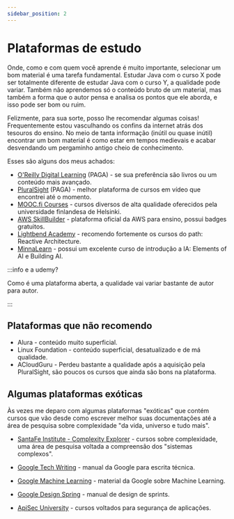 ```yaml
---
sidebar_position: 2
---
```


# Plataformas de estudo

Onde, como e com quem você aprende é muito importante, selecionar um bom material é uma tarefa fundamental. 
Estudar Java com o curso X pode ser totalmente diferente de estudar Java com o curso Y, a qualidade pode variar. 
Também não aprendemos só o conteúdo bruto de um material, mas também a forma que o autor pensa e analisa
os pontos que ele aborda, e isso pode ser bom ou ruim.

Felizmente, para sua sorte, posso lhe recomendar algumas coisas! Frequentemente estou vasculhando os confins da 
internet atrás dos tesouros do ensino. No meio de tanta informação (inútil ou quase inútil) encontrar um bom material 
é como estar em tempos medievais e acabar desvendando um pergaminho antigo cheio de conhecimento.

Esses são alguns dos meus achados:

- [O'Reilly Digital Learning](https://learning.oreilly.com/) (PAGA) - se sua preferência são livros ou um conteúdo mais avançado.
- [PluralSight](https://www.pluralsight.com/) (PAGA) - melhor plataforma de cursos em vídeo que encontrei até o momento.
- [MOOC.fi Courses](https://mooc.fi/en) - cursos diversos de alta qualidade oferecidos pela universidade finlandesa de Helsinki.
- [AWS SkillBuilder](https://skillbuilder.aws/) - plataforma oficial da AWS para ensino, possui badges gratuitos.
- [Lightbend Academy](https://akkademy.akka.io/learn) - recomendo fortemente os cursos do path: Reactive Architecture.
- [MinnaLearn](https://courses.minnalearn.com/?show=individuals) - possui um excelente curso de introdução a IA: Elements of AI e Building AI.

:::info e a udemy?

Como é uma plataforma aberta, a qualidade vai variar bastante de autor para autor.

:::

## Plataformas que não recomendo

- Alura - conteúdo muito superficial.
- Linux Foundation - conteúdo superficial, desatualizado e de má qualidade.
- ACloudGuru - Perdeu bastante a qualidade após a aquisição pela PluralSight, são poucos os cursos
que ainda são bons na plataforma.

## Algumas plataformas exóticas

Às vezes me deparo com algumas plataformas "exóticas" que contém cursos que vão desde como 
escrever melhor suas documentações até a área de pesquisa sobre complexidade "da vida, universo e tudo mais".

- [SantaFe Institute - Complexity Explorer](https://www.complexityexplorer.org/) - cursos sobre complexidade, uma área de pesquisa voltada 
a compreensão dos "sistemas complexos".

- [Google Tech Writing](https://developers.google.com/tech-writing) - manual da Google para escrita técnica.

- [Google Machine Learning](https://developers.google.com/machine-learning) - material da Google sobre Machine Learning.

- [Google Design Spring](https://designsprintkit.withgoogle.com/) - manual de design de sprints.

- [ApiSec University](https://www.apisecuniversity.com/#courses) - cursos voltados para segurança de aplicações.